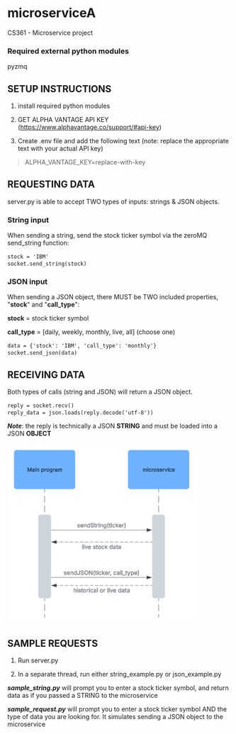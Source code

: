 # microserviceA
CS361 - Microservice project


### Required external python modules 
pyzmq

## SETUP INSTRUCTIONS

1. install required python modules

2. GET ALPHA VANTAGE API KEY (https://www.alphavantage.co/support/#api-key)
3. Create .env file and add the following text (note: replace the appropriate text with your actual API key)
> ALPHA_VANTAGE_KEY=replace-with-key

## REQUESTING DATA

server.py is able to accept TWO types of inputs: strings & JSON objects.

### String input
When sending a string, send the stock ticker symbol via the zeroMQ send_string function:

    stock = 'IBM'
    socket.send_string(stock)

### JSON input
When sending a JSON object, there MUST be TWO included properties, "**stock**" and "**call_type**":

 **stock** = stock ticker symbol

 **call_type** = [daily, weekly, monthly, live, all] (choose one)

    data = {'stock': 'IBM', 'call_type': 'monthly'}
    socket.send_json(data)



## RECEIVING DATA 

Both types of calls (string and JSON) will return a JSON object. 
    
    reply = socket.recv()
    reply_data = json.loads(reply.decode('utf-8'))

**_Note_**: the reply is technically a JSON **STRING** and must be loaded into a JSON **OBJECT**

![uml sequence diagram](uml-sequence-diagram.png)


## SAMPLE REQUESTS
1. Run server.py

2. In a separate thread, run either string_example.py or json_example.py

**_sample_string.py_** will prompt you to enter a stock ticker symbol, and return 
data as if you passed a STRING to the microservice

**_sample_request.py_** will prompt you to enter a stock ticker symbol AND the type of data
you are looking for. It simulates sending a JSON object to the microservice
